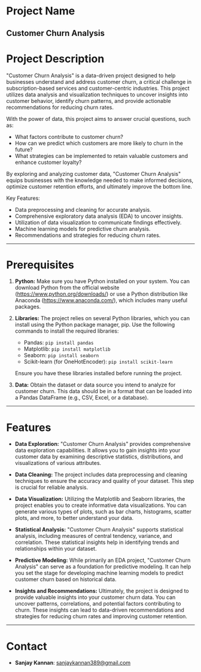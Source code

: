 # Project Name

Customer Churn Analysis
----------------------------------------------------------------------------------------------------------------------

# Project Description

"Customer Churn Analysis" is a data-driven project designed to help businesses understand and address customer churn, a critical challenge in subscription-based services and customer-centric industries. This project utilizes data analysis and visualization techniques to uncover insights into customer behavior, identify churn patterns, and provide actionable recommendations for reducing churn rates.

With the power of data, this project aims to answer crucial questions, such as:
- What factors contribute to customer churn?
- How can we predict which customers are more likely to churn in the future?
- What strategies can be implemented to retain valuable customers and enhance customer loyalty?

By exploring and analyzing customer data, "Customer Churn Analysis" equips businesses with the knowledge needed to make informed decisions, optimize customer retention efforts, and ultimately improve the bottom line.

Key Features:
- Data preprocessing and cleaning for accurate analysis.
- Comprehensive exploratory data analysis (EDA) to uncover insights.
- Utilization of data visualization to communicate findings effectively.
- Machine learning models for predictive churn analysis.
- Recommendations and strategies for reducing churn rates.
----------------------------------------------------------------------------------------------------------------------

# Prerequisites

1. **Python:** Make sure you have Python installed on your system. You can download Python from the official website (https://www.python.org/downloads/) or use a Python distribution like Anaconda (https://www.anaconda.com/), which includes many useful packages.

2. **Libraries:** The project relies on several Python libraries, which you can install using the Python package manager, pip. Use the following commands to install the required libraries:

   - Pandas: `pip install pandas`
   - Matplotlib: `pip install matplotlib`
   - Seaborn: `pip install seaborn`
   - Scikit-learn (for OneHotEncoder): `pip install scikit-learn`

   Ensure you have these libraries installed before running the project.

3. **Data:** Obtain the dataset or data source you intend to analyze for customer churn. This data should be in a format that can be loaded into a Pandas DataFrame (e.g., CSV, Excel, or a database).
----------------------------------------------------------------------------------------------------------------------

# Features

- **Data Exploration:** "Customer Churn Analysis" provides comprehensive data exploration capabilities. It allows you to gain insights into your customer data by examining descriptive statistics, distributions, and visualizations of various attributes.

- **Data Cleaning:** The project includes data preprocessing and cleaning techniques to ensure the accuracy and quality of your dataset. This step is crucial for reliable analysis.

- **Data Visualization:** Utilizing the Matplotlib and Seaborn libraries, the project enables you to create informative data visualizations. You can generate various types of plots, such as bar charts, histograms, scatter plots, and more, to better understand your data.

- **Statistical Analysis:** "Customer Churn Analysis" supports statistical analysis, including measures of central tendency, variance, and correlation. These statistical insights help in identifying trends and relationships within your dataset.

- **Predictive Modeling:** While primarily an EDA project, "Customer Churn Analysis" can serve as a foundation for predictive modeling. It can help you set the stage for developing machine learning models to predict customer churn based on historical data.

- **Insights and Recommendations:** Ultimately, the project is designed to provide valuable insights into your customer churn data. You can uncover patterns, correlations, and potential factors contributing to churn. These insights can lead to data-driven recommendations and strategies for reducing churn rates and improving customer retention.
----------------------------------------------------------------------------------------------------------------------

# Contact

- **Sanjay Kannan**: sanjaykannan389@gmail.com
